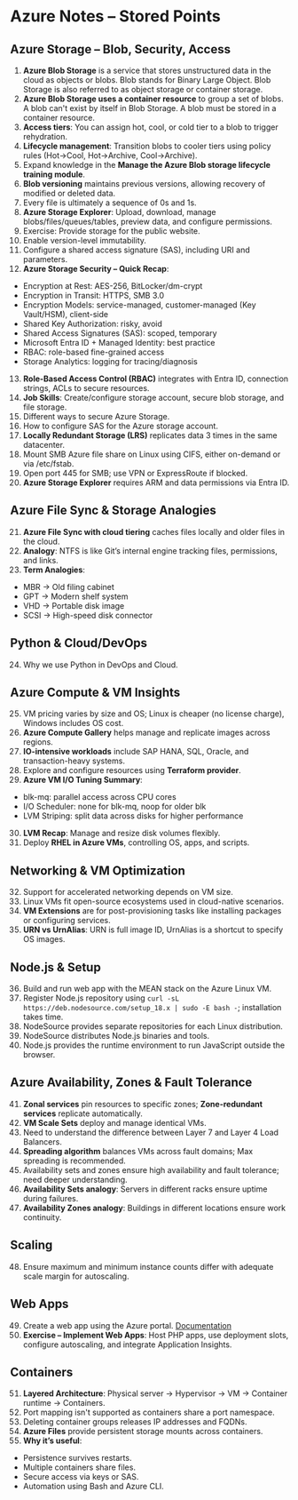 
# Azure Notes – Stored Points

## Azure Storage – Blob, Security, Access
1. **Azure Blob Storage** is a service that stores unstructured data in the cloud as objects or blobs. Blob stands for Binary Large Object. Blob Storage is also referred to as object storage or container storage.
2. **Azure Blob Storage uses a container resource** to group a set of blobs. A blob can't exist by itself in Blob Storage. A blob must be stored in a container resource.
3. **Access tiers**: You can assign hot, cool, or cold tier to a blob to trigger rehydration.
4. **Lifecycle management**: Transition blobs to cooler tiers using policy rules (Hot→Cool, Hot→Archive, Cool→Archive).
5. Expand knowledge in the **Manage the Azure Blob storage lifecycle training module**.
6. **Blob versioning** maintains previous versions, allowing recovery of modified or deleted data.
7. Every file is ultimately a sequence of 0s and 1s.
8. **Azure Storage Explorer**: Upload, download, manage blobs/files/queues/tables, preview data, and configure permissions.
9. Exercise: Provide storage for the public website.
10. Enable version-level immutability.
11. Configure a shared access signature (SAS), including URI and parameters.
12. **Azure Storage Security – Quick Recap**:
   - Encryption at Rest: AES-256, BitLocker/dm-crypt
   - Encryption in Transit: HTTPS, SMB 3.0
   - Encryption Models: service-managed, customer-managed (Key Vault/HSM), client-side
   - Shared Key Authorization: risky, avoid
   - Shared Access Signatures (SAS): scoped, temporary
   - Microsoft Entra ID + Managed Identity: best practice
   - RBAC: role-based fine-grained access
   - Storage Analytics: logging for tracing/diagnosis
13. **Role-Based Access Control (RBAC)** integrates with Entra ID, connection strings, ACLs to secure resources.
14. **Job Skills**: Create/configure storage account, secure blob storage, and file storage.
15. Different ways to secure Azure Storage.
16. How to configure SAS for the Azure storage account.
17. **Locally Redundant Storage (LRS)** replicates data 3 times in the same datacenter.
18. Mount SMB Azure file share on Linux using CIFS, either on-demand or via /etc/fstab.
19. Open port 445 for SMB; use VPN or ExpressRoute if blocked.
20. **Azure Storage Explorer** requires ARM and data permissions via Entra ID.

## Azure File Sync & Storage Analogies
21. **Azure File Sync with cloud tiering** caches files locally and older files in the cloud.
22. **Analogy**: NTFS is like Git’s internal engine tracking files, permissions, and links.
23. **Term Analogies**:
   - MBR → Old filing cabinet
   - GPT → Modern shelf system
   - VHD → Portable disk image
   - SCSI → High-speed disk connector

## Python & Cloud/DevOps
24. Why we use Python in DevOps and Cloud.

## Azure Compute & VM Insights
25. VM pricing varies by size and OS; Linux is cheaper (no license charge), Windows includes OS cost.
26. **Azure Compute Gallery** helps manage and replicate images across regions.
27. **IO-intensive workloads** include SAP HANA, SQL, Oracle, and transaction-heavy systems.
28. Explore and configure resources using **Terraform provider**.
29. **Azure VM I/O Tuning Summary**:
   - blk-mq: parallel access across CPU cores
   - I/O Scheduler: none for blk-mq, noop for older blk
   - LVM Striping: split data across disks for higher performance
30. **LVM Recap**: Manage and resize disk volumes flexibly.
31. Deploy **RHEL in Azure VMs**, controlling OS, apps, and scripts.

## Networking & VM Optimization
32. Support for accelerated networking depends on VM size.
33. Linux VMs fit open-source ecosystems used in cloud-native scenarios.
34. **VM Extensions** are for post-provisioning tasks like installing packages or configuring services.
35. **URN vs UrnAlias**: URN is full image ID, UrnAlias is a shortcut to specify OS images.

## Node.js & Setup
36. Build and run web app with the MEAN stack on the Azure Linux VM.
37. Register Node.js repository using `curl -sL https://deb.nodesource.com/setup_18.x | sudo -E bash -`; installation takes time.
38. NodeSource provides separate repositories for each Linux distribution.
39. NodeSource distributes Node.js binaries and tools.
40. Node.js provides the runtime environment to run JavaScript outside the browser.

## Azure Availability, Zones & Fault Tolerance
41. **Zonal services** pin resources to specific zones; **Zone-redundant services** replicate automatically.
42. **VM Scale Sets** deploy and manage identical VMs.
43. Need to understand the difference between Layer 7 and Layer 4 Load Balancers.
44. **Spreading algorithm** balances VMs across fault domains; Max spreading is recommended.
45. Availability sets and zones ensure high availability and fault tolerance; need deeper understanding.
46. **Availability Sets analogy**: Servers in different racks ensure uptime during failures.
47. **Availability Zones analogy**: Buildings in different locations ensure work continuity.

## Scaling
48. Ensure maximum and minimum instance counts differ with adequate scale margin for autoscaling.

## Web Apps
49. Create a web app using the Azure portal. [Documentation](https://learn.microsoft.com/en-us/training/modules/configure-azure-app-services/3-create-app-service)
50. **Exercise – Implement Web Apps**: Host PHP apps, use deployment slots, configure autoscaling, and integrate Application Insights.

## Containers
51. **Layered Architecture**: Physical server → Hypervisor → VM → Container runtime → Containers.
52. Port mapping isn't supported as containers share a port namespace.
53. Deleting container groups releases IP addresses and FQDNs.
54. **Azure Files** provide persistent storage mounts across containers.
55. **Why it’s useful**:
   - Persistence survives restarts.
   - Multiple containers share files.
   - Secure access via keys or SAS.
   - Automation using Bash and Azure CLI.
